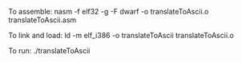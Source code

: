 To assemble: nasm -f elf32 -g -F dwarf -o translateToAscii.o translateToAscii.asm

To link and load: ld -m elf_i386 -o translateToAscii translateToAscii.o

To run: ./translateToAscii
